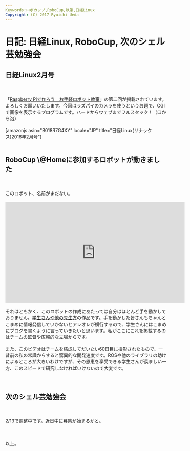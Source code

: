 ```yaml
---
Keywords:ロボカップ,RoboCup,執筆,日経Linux
Copyright: (C) 2017 Ryuichi Ueda
---
```


# 日記: 日経Linux, RoboCup, 次のシェル芸勉強会
<h2>日経Linux2月号</h2><br />
<br />
「<a href="https://blog.ueda.asia/?page_id=7166" target="_blank">Raspberry Piで作ろう　お手軽ロボット教室</a>」の第二回が掲載されています。よろしくお願いいたします。今回はラズパイのカメラを使うというお題で、CGIで画像を表示するプログラムです。ハードからウェブまでフルスタック！（口から泡）<br />
<br />
[amazonjs asin="B018R7G4XY" locale="JP" title="日経Linux(リナックス)2016年2月号"]<br />
<br />
<h2>RoboCup \@Homeに参加するロボットが動きました</h2><br />
<br />
このロボット、名前がまだない。<br />
<br />
<iframe width="560" height="315" src="https://www.youtube.com/embed/eR5cCLBpbFg" frameborder="0" allowfullscreen></iframe><br />
<br />
それはともかく、このロボットの作成にあたっては自分はほとんど手を動かしておりません。<a href="http://at-home.cit-brains.net/index.php/members/" target="_blank">学生さんや他の先生方</a>の作品です。手を動かした皆さんもちゃんとこまめに情報発信していかないとアレオレが横行するので、学生さんにはこまめにブログを書くように言っていきたいと思います。私がここにこれを掲載するのはチームの監督や広報的な立場からです。<br />
<br />
また、このビデオはチームを結成してだいたい60日目に撮影されたもので、一昔前の私の常識からすると驚異的な開発速度です。ROSや他のライブラリの助けによるところが大きいわけですが、その恩恵を享受できる学生さんが羨ましい一方、このスピードで研究しなければいけないので大変です。<br />
<br />
<br />
<h2>次のシェル芸勉強会</h2><br />
<br />
2/13で調整中です。近日中に募集が始まるかと。<br />
<br />
<br />
<br />
以上。
